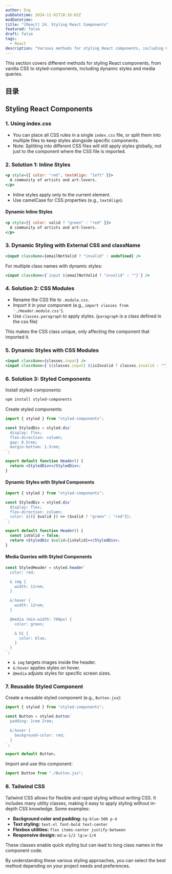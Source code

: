 ```yaml
---
author: Eng
pubDatetime: 2024-11-01T18:16:02Z
modDatetime:
title: "[React] 24. Styling React Components"
featured: false
draft: false
tags:
  - React
description: "Various methods for styling React components, including CSS, CSS Modules, styled-components, and Tailwind CSS."
---
```


This section covers different methods for styling React components, from vanilla CSS to styled-components, including dynamic styles and media queries.

## 目录

## Styling React Components

### 1. Using index.css

- You can place all CSS rules in a single `index.css` file, or split them into multiple files to keep styles alongside specific components.
- Note: Splitting into different CSS files will still apply styles globally, not just to the component where the CSS file is imported.

### 2. Solution 1: Inline Styles

```jsx
<p style={{ color: "red", textAlign: "left" }}>
  A community of artists and art-lovers.
</p>
```

- Inline styles apply only to the current element.
- Use camelCase for CSS properties (e.g., `textAlign`).

#### Dynamic Inline Styles

```jsx
<p style={{ color: valid ? "green" : "red" }}>
  A community of artists and art-lovers.
</p>
```

### 3. Dynamic Styling with External CSS and className

```jsx
<input className={emailNotValid ? "invalid" : undefined} />
```

For multiple class names with dynamic styles:

```jsx
<input className={`input ${emailNotValid ? "invalid" : ""}`} />
```

### 4. Solution 2: CSS Modules

- Rename the CSS file to `.module.css`.
- Import it in your component (e.g., `import classes from './Header.module.css'`).
- Use `classes.paragraph` to apply styles. (`paragraph` is a class defined in the css file)

This makes the CSS class unique, only affecting the component that imported it.

### 5. Dynamic Styles with CSS Modules

```jsx
<input className={classes.input} />
<input className={`${classes.input} ${isInvalid ? classes.invalid : ""}`} />
```

### 6. Solution 3: Styled Components

Install styled-components:

```bash
npm install styled-components
```

Create styled components:

```jsx
import { styled } from "styled-components";

const StyledDiv = styled.div`
  display: flex;
  flex-direction: column;
  gap: 0.5rem;
  margin-bottom: 1.5rem;
`;

export default function Header() {
  return <StyledDiv></StyledDiv>;
}
```

#### Dynamic Styles with Styled Components

```jsx
import { styled } from "styled-components";

const StyledDiv = styled.div`
  display: flex;
  flex-direction: column;
  color: ${({ $valid }) => ($valid ? "green" : "red")};
`;

export default function Header() {
  const isValid = false;
  return <StyledDiv $valid={isValid}></StyledDiv>;
}
```

#### Media Queries with Styled Components

```jsx
const StyledHeader = styled.header`
  color: red;

  & img {
    width: 11rem;
  }

  &:hover {
    width: 12rem;
  }

  @media (min-width: 768px) {
    color: green;

    & h1 {
      color: blue;
    }
  }
`;
```

- `& img` targets images inside the header.
- `&:hover` applies styles on hover.
- `@media` adjusts styles for specific screen sizes.

### 7. Reusable Styled Component

Create a reusable styled component (e.g., `Button.jsx`):

```jsx
import { styled } from "styled-components";

const Button = styled.button`
  padding: 1rem 2rem;

  &:hover {
    background-color: red;
  }
`;

export default Button;
```

Import and use this component:

```jsx
import Button from "./Button.jsx";
```

### 8. Tailwind CSS

Tailwind CSS allows for flexible and rapid styling without writing CSS. It includes many utility classes, making it easy to apply styling without in-depth CSS knowledge. Some examples:

- **Background color and padding:** `bg-blue-500 p-4`
- **Text styling:** `text-xl font-bold text-center`
- **Flexbox utilities:** `flex items-center justify-between`
- **Responsive design:** `md:w-1/2 lg:w-1/4`

These classes enable quick styling but can lead to long class names in the component code.

By understanding these various styling approaches, you can select the best method depending on your project needs and preferences.
